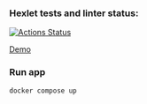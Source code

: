 ### Hexlet tests and linter status:
[![Actions Status](https://github.com/infl4me/rails-project-66/workflows/hexlet-check/badge.svg)](https://github.com/infl4me/rails-project-66/actions)

[Demo](94.31.193.27)

### Run app
`docker compose up`
